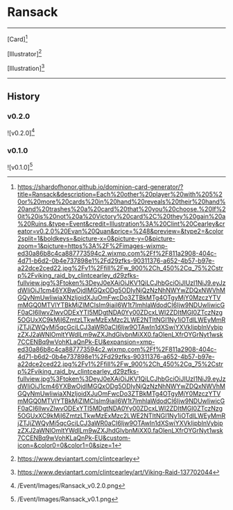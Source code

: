 # Ransack

---

[Card][^Card]

[Illustrator][^Illustrator]

[Illustration][^Illustration]

---

## History

### v0.2.0

![v0.2.0][^v0.2.0]

### v0.1.0

![v0.1.0][^v0.1.0]

[^v0.1.0]: /Event/Images/Ransack_v0.1.png
[^v0.2.0]: /Event/Images/Ransack_v0.2.0.png
[^Card]: https://shardofhonor.github.io/dominion-card-generator/?title=Ransack&description=Each%20other%20player%20with%205%20or%20more%20cards%20in%20hand%20reveals%20their%20hand%20and%20trashes%20a%20card%20that%20you%20choose.%20If%20it%20is%20not%20a%20Victory%20card%2C%20they%20gain%20a%20Ruins.&type=Event&credit=Illustration%3A%20Clint%20Cearley&creator=v0.2.0%20Evan%20Quan&price=%248&preview=&type2=&color2split=1&boldkeys=&picture-x=0&picture-y=0&picture-zoom=1&picture=https%3A%2F%2Fimages-wixmp-ed30a86b8c4ca887773594c2.wixmp.com%2Ff%2F811a2908-404c-4d71-b6d2-0b4e737898e1%2Fd29zfks-90311376-a652-4b57-b97e-a22dce2ced22.jpg%2Fv1%2Ffill%2Fw_900%2Ch_450%2Cq_75%2Cstrp%2Fviking_raid_by_clintcearley_d29zfks-fullview.jpg%3Ftoken%3DeyJ0eXAiOiJKV1QiLCJhbGciOiJIUzI1NiJ9.eyJzdWIiOiJ1cm46YXBwOjdlMGQxODg5ODIyNjQzNzNhNWYwZDQxNWVhMGQyNmUwIiwiaXNzIjoidXJuOmFwcDo3ZTBkMTg4OTgyMjY0MzczYTVmMGQ0MTVlYTBkMjZlMCIsIm9iaiI6W1t7ImhlaWdodCI6Ijw9NDUwIiwicGF0aCI6IlwvZlwvODExYTI5MDgtNDA0Yy00ZDcxLWI2ZDItMGI0ZTczNzg5OGUxXC9kMjl6ZmtzLTkwMzExMzc2LWE2NTItNGI1Ny1iOTdlLWEyMmRjZTJjZWQyMi5qcGciLCJ3aWR0aCI6Ijw9OTAwIn1dXSwiYXVkIjpbInVybjpzZXJ2aWNlOmltYWdlLm9wZXJhdGlvbnMiXX0.faOlenLXfrOYGrNyt1wsk7CCENBq9wVohKLaQnPk-EU&expansion=xmp-ed30a86b8c4ca887773594c2.wixmp.com%2Ff%2F811a2908-404c-4d71-b6d2-0b4e737898e1%2Fd29zfks-90311376-a652-4b57-b97e-a22dce2ced22.jpg%2Fv1%2Ffill%2Fw_900%2Ch_450%2Cq_75%2Cstrp%2Fviking_raid_by_clintcearley_d29zfks-fullview.jpg%3Ftoken%3DeyJ0eXAiOiJKV1QiLCJhbGciOiJIUzI1NiJ9.eyJzdWIiOiJ1cm46YXBwOjdlMGQxODg5ODIyNjQzNzNhNWYwZDQxNWVhMGQyNmUwIiwiaXNzIjoidXJuOmFwcDo3ZTBkMTg4OTgyMjY0MzczYTVmMGQ0MTVlYTBkMjZlMCIsIm9iaiI6W1t7ImhlaWdodCI6Ijw9NDUwIiwicGF0aCI6IlwvZlwvODExYTI5MDgtNDA0Yy00ZDcxLWI2ZDItMGI0ZTczNzg5OGUxXC9kMjl6ZmtzLTkwMzExMzc2LWE2NTItNGI1Ny1iOTdlLWEyMmRjZTJjZWQyMi5qcGciLCJ3aWR0aCI6Ijw9OTAwIn1dXSwiYXVkIjpbInVybjpzZXJ2aWNlOmltYWdlLm9wZXJhdGlvbnMiXX0.faOlenLXfrOYGrNyt1wsk7CCENBq9wVohKLaQnPk-EU&custom-icon=&color0=0&color1=0&size=1
[^Illustrator]: https://www.deviantart.com/clintcearley
[^Illustration]: https://www.deviantart.com/clintcearley/art/Viking-Raid-137702044
